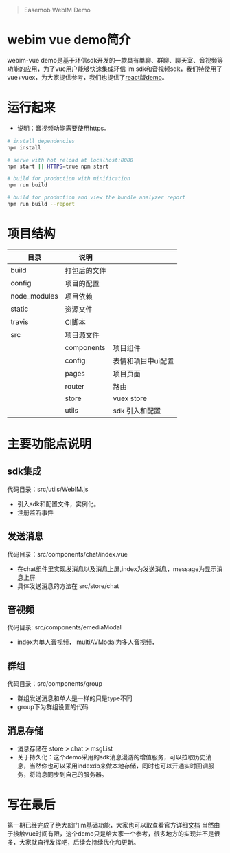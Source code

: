 >Easemob WebIM Demo

# webim vue demo简介
webim-vue demo是基于环信sdk开发的一款具有单聊、群聊、聊天室、音视频等功能的应用，为了vue用户能够快速集成环信 im sdk和音视频sdk，我们特使用了vue+vuex，为大家提供参考，我们也提供了[react版demo](https://github.com/easemob/webim)。

# 运行起来
+ 说明：音视频功能需要使用https。
``` bash
# install dependencies
npm install

# serve with hot reload at localhost:8080
npm start || HTTPS=true npm start

# build for production with minification
npm run build

# build for production and view the bundle analyzer report
npm run build --report
```
# 项目结构

| 目录  | 说明|   |
|------|-----|------|
| build  | 打包后的文件 |
| config | 项目的配置 |
| node_modules | 项目依赖
| static | 资源文件 |
| travis | CI脚本 |
| src | 项目源文件|
|     | components| 项目组件
|     | config | 表情和项目中ui配置
|     | pages | 项目页面
|     | router | 路由
|     | store | vuex store
|     | utils | sdk 引入和配置

# 主要功能点说明
## sdk集成
代码目录：src/utils/WebIM.js

+ 引入sdk和配置文件，实例化。
+ 注册监听事件

## 发送消息
代码目录：src/components/chat/index.vue
+ 在chat组件里实现发消息以及消息上屏,index为发送消息，message为显示消息上屏
+ 具体发送消息的方法在 src/store/chat

## 音视频
代码目录: src/components/emediaModal
+ index为单人音视频， multiAVModal为多人音视频，

## 群组
代码目录：src/components/group
+ 群组发送消息和单人是一样的只是type不同
+ group下为群组设置的代码

## 消息存储
+ 消息存储在 store > chat > msgList
+ 关于持久化：这个demo采用的sdk消息漫游的增值服务，可以拉取历史消息，当然你也可以采用indexdb来做本地存储，同时也可以开通实时回调服务，将消息同步到自己的服务器。
# 写在最后
第一期已经完成了绝大部门im基础功能，大家也可以取查看官方详细[文档](http://docs-im.easemob.com/im/web/intro/start) 当然由于接触vue时间有限，这个demo只是给大家一个参考，很多地方的实现并不是很多，大家就自行发挥吧，后续会持续优化和更新。